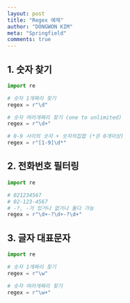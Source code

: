 ```yaml
---
layout: post
title: "Regex 예제"
author: "DONGWON KIM"
meta: "Springfield"
comments: true
---
```


## 1. 숫자 찾기
```python
import re

# 숫자 1개짜리 찾기
regex = r"\d"

# 숫자 여러개짜리 찾기 (one to unlimited)
regex = r"\d+"

# 0-9 사이의 숫자 + 숫자의집합 (*은 0개이상)
regex = r"[1-9]\d*"
```

## 2. 전화번호 필터링
```python
import re

# 021234567
# 02-123-4567
# -?, -가 있거나 없거나 둘다 가능
regex = r"\d+-?\d+-?\d+"
```

## 3. 글자 대표문자
```python
import re

# 숫자 1개짜리 찾기
regex = r"\w"

# 숫자 여러개짜리 찾기
regex = r"\w+"
```